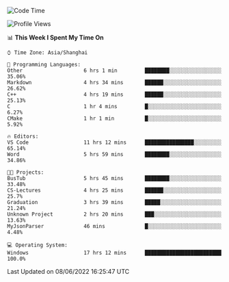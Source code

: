 <!--START_SECTION:waka-->
![Code Time](http://img.shields.io/badge/Code%20Time-108%20hrs%2058%20mins-blue)

![Profile Views](http://img.shields.io/badge/Profile%20Views-5-blue)

📊 **This Week I Spent My Time On** 

```text
⌚︎ Time Zone: Asia/Shanghai

💬 Programming Languages: 
Other                    6 hrs 1 min         ████████░░░░░░░░░░░░░░░░░   35.06% 
Markdown                 4 hrs 34 mins       ██████░░░░░░░░░░░░░░░░░░░   26.62% 
C++                      4 hrs 19 mins       ██████░░░░░░░░░░░░░░░░░░░   25.13% 
C                        1 hr 4 mins         █░░░░░░░░░░░░░░░░░░░░░░░░   6.27% 
CMake                    1 hr 1 min          █░░░░░░░░░░░░░░░░░░░░░░░░   5.92%

🔥 Editors: 
VS Code                  11 hrs 12 mins      ████████████████░░░░░░░░░   65.14% 
Word                     5 hrs 59 mins       ████████░░░░░░░░░░░░░░░░░   34.86%

🐱‍💻 Projects: 
BusTub                   5 hrs 45 mins       ████████░░░░░░░░░░░░░░░░░   33.48% 
CS-Lectures              4 hrs 25 mins       ██████░░░░░░░░░░░░░░░░░░░   25.7% 
Graduation               3 hrs 39 mins       █████░░░░░░░░░░░░░░░░░░░░   21.24% 
Unknown Project          2 hrs 20 mins       ███░░░░░░░░░░░░░░░░░░░░░░   13.63% 
MyJsonParser             46 mins             █░░░░░░░░░░░░░░░░░░░░░░░░   4.48%

💻 Operating System: 
Windows                  17 hrs 12 mins      █████████████████████████   100.0%

```


 Last Updated on 08/06/2022 16:25:47 UTC
<!--END_SECTION:waka-->